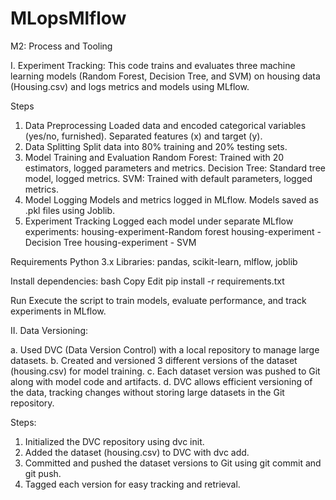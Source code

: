# MLopsMlflow
M2: Process and Tooling

I.	Experiment Tracking:
This code trains and evaluates three machine learning models (Random Forest, Decision Tree, and SVM) on housing data (Housing.csv) and logs metrics and models using MLflow.

Steps
1. Data Preprocessing
Loaded data and encoded categorical variables (yes/no, furnished).
Separated features (x) and target (y).
2. Data Splitting
Split data into 80% training and 20% testing sets.
3. Model Training and Evaluation
Random Forest: Trained with 20 estimators, logged parameters and metrics.
Decision Tree: Standard tree model, logged metrics.
SVM: Trained with default parameters, logged metrics.
4. Model Logging
Models and metrics logged in MLflow.
Models saved as .pkl files using Joblib.
5. Experiment Tracking
Logged each model under separate MLflow experiments:
housing-experiment-Random forest
housing-experiment - Decision Tree
housing-experiment - SVM

Requirements
Python 3.x
Libraries: pandas, scikit-learn, mlflow, joblib

Install dependencies:
bash
Copy
Edit
pip install -r requirements.txt

Run
Execute the script to train models, evaluate performance, and track experiments in MLflow.

II.	Data Versioning:

a. Used DVC (Data Version Control) with a local repository to manage large datasets.
b. Created and versioned 3 different versions of the dataset (housing.csv) for model training.
c. Each dataset version was pushed to Git along with model code and artifacts.
d. DVC allows efficient versioning of the data, tracking changes without storing large datasets in the Git repository.

Steps:
1. Initialized the DVC repository using dvc init.
2. Added the dataset (housing.csv) to DVC with dvc add.
3. Committed and pushed the dataset versions to Git using git commit and git push.
4. Tagged each version for easy tracking and retrieval.

